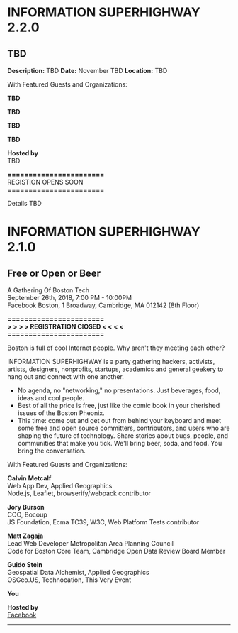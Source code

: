 # INFORMATION SUPERHIGHWAY 2.2.0
## TBD

**Description:** TBD
**Date:** November TBD
**Location:** TBD

With Featured Guests and Organizations:

**TBD**  

**TBD**  

**TBD**  

**TBD**  

**Hosted by**  
TBD

**=======================**  
REGISTION OPENS SOON  
**=======================**

Details TBD

# INFORMATION SUPERHIGHWAY 2.1.0
## Free or Open or Beer

A Gathering Of Boston Tech  
September 26th, 2018, 7:00 PM - 10:00PM  
Facebook Boston, 1 Broadway, Cambridge, MA 012142 (8th Floor)

**=======================**  
**> > > > REGISTRATION ClOSED < < < <**  
**=======================**

Boston is full of cool Internet people. Why aren't they meeting each other?

INFORMATION SUPERHIGHWAY is a party gathering hackers, activists, artists, designers, nonprofits, startups, academics and general geekery to hang out and connect with one another.

- No agenda, no "networking," no presentations. Just beverages, food, ideas and cool people.
- Best of all the price is free, just like the comic book in your cherished issues of the Boston Pheonix.
- This time: come out and get out from behind your keyboard and meet some free and open source committers, contributors, and users who are shaping the future of technology. Share stories about bugs, people, and communities that make you tick. We'll bring beer, soda, and food. You bring the conversation.

With Featured Guests and Organizations:

**Calvin Metcalf**  
Web App Dev, Applied Geographics  
Node.js, Leaflet, browserify/webpack contributor  

**Jory Burson**  
COO, Bocoup  
JS Foundation, Ecma TC39, W3C, Web Platform Tests contributor

**Matt Zagaja**  
Lead Web Developer Metropolitan Area Planning Council  
Code for Boston Core Team, Cambridge Open Data Review Board Member

**Guido Stein**  
Geospatial Data Alchemist, Applied Geographics  
OSGeo.US, Technocation, This Very Event

**You**

**Hosted by**  
[Facebook](https://www.facebook.com/fbboston/)

---

